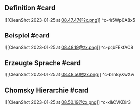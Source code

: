 ## Definition #card 
![[CleanShot 2023-01-25 at 08.47.47@2x.png]]
^c-4r5Wp0A8x5

## Beispiel #card 
![[CleanShot 2023-01-25 at 08.48.19@2x.png]]
^c-pqbFEkfAC8

## Erzeugte Sprache #card 
![[CleanShot 2023-01-25 at 08.48.50@2x.png]]
^c-blIn8yXwXw

## Chomsky Hierarchie #card 
![[CleanShot 2023-01-25 at 08.50.19@2x.png]]
^c-xlhCVKDir3
